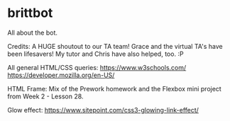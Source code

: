# brittbot
All about the bot.



Credits: 
A HUGE shoutout to our TA team! Grace and the virtual TA's have been lifesavers! 
My tutor and Chris have also helped, too. :P

All general HTML/CSS queries: 
https://www.w3schools.com/
https://developer.mozilla.org/en-US/

HTML Frame: 
Mix of the Prework homework and the Flexbox mini project from Week 2 - Lesson 28.

Glow effect: 
https://www.sitepoint.com/css3-glowing-link-effect/


